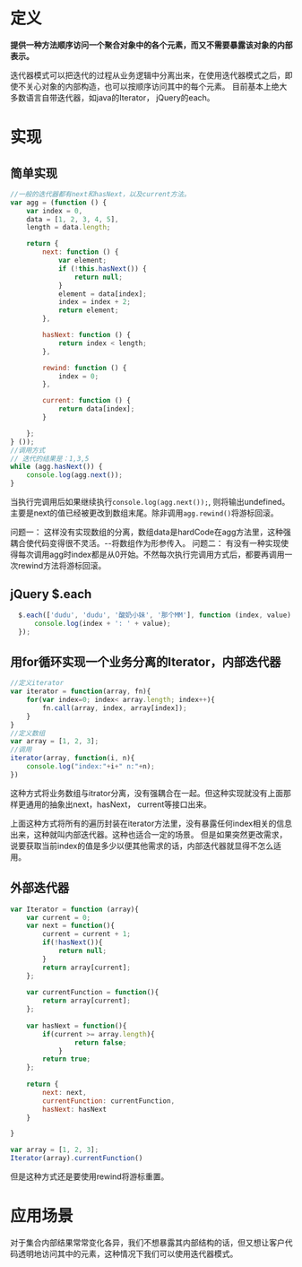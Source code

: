 # 定义
**提供一种方法顺序访问一个聚合对象中的各个元素，而又不需要暴露该对象的内部表示。**

迭代器模式可以把迭代的过程从业务逻辑中分离出来，在使用迭代器模式之后，即使不关心对象的内部构造，也可以按顺序访问其中的每个元素。
目前基本上绝大多数语言自带迭代器，如java的Iterator， jQuery的each。

# 实现

## 简单实现
```javaScript
//一般的迭代器都有next和hasNext，以及current方法。
var agg = (function () {
    var index = 0,
    data = [1, 2, 3, 4, 5],
    length = data.length;

    return {
        next: function () {
            var element;
            if (!this.hasNext()) {
                return null;
            }
            element = data[index];
            index = index + 2;
            return element;
        },

        hasNext: function () {
            return index < length;
        },

        rewind: function () {
            index = 0;
        },

        current: function () {
            return data[index];
        }

    };
} ());
//调用方式
// 迭代的结果是：1,3,5
while (agg.hasNext()) {
    console.log(agg.next());
}
```
当执行完调用后如果继续执行`console.log(agg.next());`, 则将输出undefined。主要是next的值已经被更改到数组末尾。除非调用`agg.rewind()`将游标回滚。

问题一： 这样没有实现数组的分离，数组data是hardCode在agg方法里，这种强耦合使代码变得很不灵活。--将数组作为形参传入。
问题二： 有没有一种实现使得每次调用agg时index都是从0开始。不然每次执行完调用方式后，都要再调用一次rewind方法将游标回滚。

## jQuery $.each
```javaScript
  $.each(['dudu', 'dudu', '酸奶小妹', '那个MM'], function (index, value) {
      console.log(index + ': ' + value);
  });
```

## 用for循环实现一个业务分离的Iterator，内部迭代器
```javaScript
//定义iterator
var iterator = function(array, fn){
	for(var index=0; index< array.length; index++){
		fn.call(array, index, array[index]);
	}
}
//定义数组
var array = [1, 2, 3];
//调用
iterator(array, function(i, n){
	console.log("index:"+i+" n:"+n);
})
```

这种方式将业务数组与itrator分离，没有强耦合在一起。但这种实现就没有上面那样更通用的抽象出next，hasNext， current等接口出来。

上面这种方式将所有的遍历封装在iterator方法里，没有暴露任何index相关的信息出来，这种就叫内部迭代器。这种也适合一定的场景。
但是如果突然更改需求，说要获取当前index的值是多少以便其他需求的话，内部迭代器就显得不怎么适用。

## 外部迭代器
```javaScript
var Iterator = function (array){
	var current = 0;
	var next = function(){
		current = current + 1;
		if(!hasNext()){
			return null;
		}
		return array[current];
	};
	
	var currentFunction = function(){
		return array[current];
	};
	
	var hasNext = function(){
		if(current >= array.length){
				return false;
			}
		return true;
	};
	
	return {
		next: next,
		currentFunction: currentFunction,
		hasNext: hasNext
	}

}

var array = [1, 2, 3];
Iterator(array).currentFunction()
```
但是这种方式还是要使用rewind将游标重置。

# 应用场景
对于集合内部结果常常变化各异，我们不想暴露其内部结构的话，但又想让客户代码透明地访问其中的元素，这种情况下我们可以使用迭代器模式。
